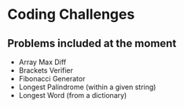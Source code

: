 # Coding Challenges

## Problems included at the moment

- Array Max Diff
- Brackets Verifier
- Fibonacci Generator
- Longest Palindrome (within a given string)
- Longest Word (from a dictionary)